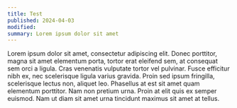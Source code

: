 ```yaml
---
title: Test
published: 2024-04-03
modified:
summary: Lorem ipsum dolor sit amet
---
```


Lorem ipsum dolor sit amet, consectetur adipiscing elit. Donec porttitor, magna sit amet elementum porta, tortor erat eleifend sem, at consequat sem orci a ligula. Cras venenatis vulputate tortor vel pulvinar. Fusce efficitur nibh ex, nec scelerisque ligula varius gravida. Proin sed ipsum fringilla, scelerisque lectus non, aliquet leo. Phasellus at est sit amet quam elementum porttitor. Nam non pretium urna. Proin at elit quis ex semper euismod. Nam ut diam sit amet urna tincidunt maximus sit amet at tellus.
